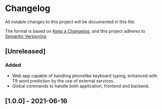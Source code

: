 # Changelog

All notable changes to this project will be documented in this file.

The format is based on [Keep a Changelog](https://keepachangelog.com/en/1.0.0/),
and this project adheres to [Semantic Versioning](https://semver.org/spec/v2.0.0.html).

## [Unreleased]

### Added 

- Web app capable of handling phonelike keyboard typing, enhanced with T9 word prediction by the use of external services.
- Global commands to handle both application, frontend and backend.

## [1.0.0] - 2021-06-16

